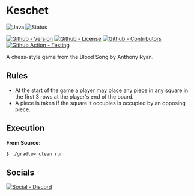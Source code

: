 # Keschet

![Java](https://img.shields.io/badge/Java-17-green?style=flat-square)
![Status](https://img.shields.io/badge/Status-Beta-yellowgreen?style=flat-square)

[![Github - Version](https://img.shields.io/github/v/tag/Buried-In-Code/Keschet?logo=Github&label=Version&style=flat-square)](https://github.com/Buried-In-Code/Keschet/tags)
[![Github - License](https://img.shields.io/github/license/Buried-In-Code/Keschet?logo=Github&label=License&style=flat-square)](https://opensource.org/licenses/GPL-3.0)
[![Github - Contributors](https://img.shields.io/github/contributors/Buried-In-Code/Keschet?logo=Github&label=Contributors&style=flat-square)](https://github.com/Buried-In-Code/Keschet/graphs/contributors)
[![Github Action - Testing](https://img.shields.io/github/actions/workflow/status/Buried-In-Code/Keschet/testing.yaml?branch=main&logo=Github-Actions&label=Testing&style=flat-square)](https://github.com/Buried-In-Code/Keschet/actions/workflows/testing.yaml)

A chess-style game from the Blood Song by Anthony Ryan.

## Rules

- At the start of the game a player may place any piece in any square in the first 3 rows at the player's end of the board.
- A piece is taken if the square it occupies is occupied by an opposing piece.

## Execution

**From Source:**

```bash
$ ./gradlew clean run
```

## Socials

[![Social - Discord](https://img.shields.io/badge/Discord-The--DEV--Environment-7289DA?logo=Discord&style=for-the-badge)](https://discord.gg/nqGMeGg)
